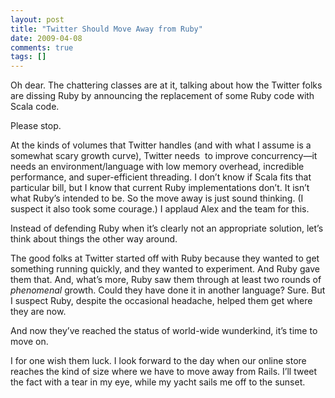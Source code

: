 ```yaml
---
layout: post
title: "Twitter Should Move Away from Ruby"
date: 2009-04-08
comments: true
tags: []
---
```


Oh dear. The chattering classes are at it, talking about how the
Twitter folks are dissing Ruby by announcing the replacement of some
Ruby code with Scala code.

Please stop.

At the kinds of volumes that Twitter handles (and with what I assume
is a somewhat scary growth curve), Twitter needs  to improve
concurrency—it needs an environment/language with low memory overhead,
incredible performance, and super-efficient threading. I don’t know if
Scala fits that particular bill, but I know that current Ruby
implementations don’t. It isn’t what Ruby’s intended to be. So the
move away is just sound thinking. (I suspect it also took some
courage.) I applaud Alex and the team for this.


Instead of defending Ruby when it’s clearly not an appropriate
solution, let’s think about things the other way around.


The good folks at Twitter started off with Ruby because they wanted to
get something running quickly, and they wanted to experiment. And Ruby
gave them that. And, what’s more, Ruby saw them through at least two
rounds of _phenomenal_ growth. Could they have done it in another
language? Sure. But I suspect Ruby, despite the occasional headache,
helped them get where they are now.


And now they’ve reached the status of world-wide wunderkind, it’s time
to move on.


I for one wish them luck. I look forward to the day when our online
store reaches the kind of size where we have to move away from
Rails. I’ll tweet the fact with a tear in my eye, while my yacht sails
me off to the sunset.

